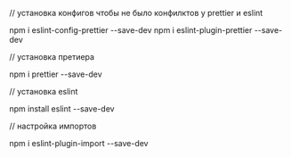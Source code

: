 // установка конфигов чтобы не было конфилктов у prettier и eslint

npm i eslint-config-prettier --save-dev
npm i eslint-plugin-prettier --save-dev

// установка претиера

npm i prettier --save-dev

// установка eslint

npm install eslint --save-dev

// настройка импортов

npm i eslint-plugin-import --save-dev
